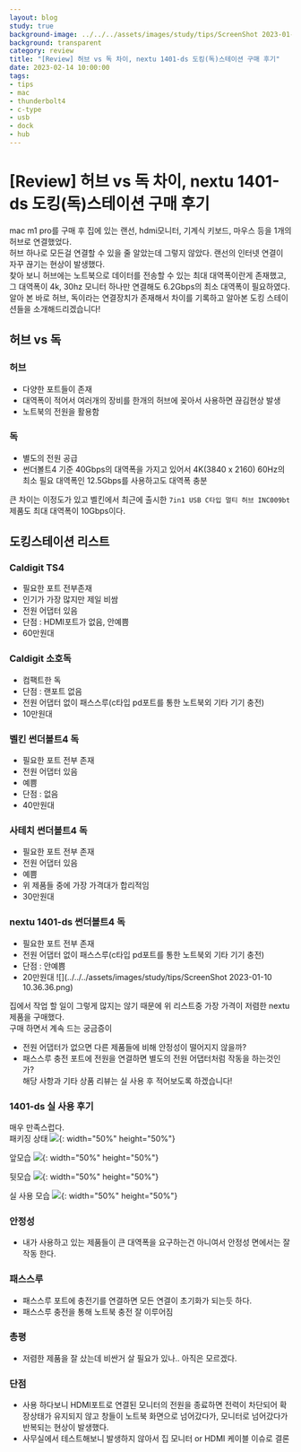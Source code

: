 ```yaml
---
layout: blog
study: true
background-image: ../../../assets/images/study/tips/ScreenShot 2023-01-10 10.36.36.png
background: transparent
category: review
title: "[Review] 허브 vs 독 차이, nextu 1401-ds 도킹(독)스테이션 구매 후기"
date: 2023-02-14 10:00:00
tags:
- tips
- mac
- thunderbolt4
- c-type
- usb
- dock
- hub
---
```


# [Review] 허브 vs 독 차이, nextu 1401-ds 도킹(독)스테이션 구매 후기

mac m1 pro를 구매 후 집에 있는 랜선, hdmi모니터, 기계식 키보드, 마우스 등을 1개의 허브로 연결했었다.  
허브 하나로 모든걸 연결할 수 있을 줄 알았는데 그렇지 않았다. 랜선의 인터넷 연결이 자꾸 끊기는 현상이 발생했다.  
찾아 보니 허브에는 노트북으로 데이터를 전송할 수 있는 최대 대역폭이란게 존재했고, 그 대역폭이 4k, 30hz 모니터 하나만 연결해도 6.2Gbps의 최소 대역폭이 필요하였다.  
알아 본 바로 허브, 독이라는 연결장치가 존재해서 차이를 기록하고 알아본 도킹 스테이션들을 소개해드리겠습니다!  


## 허브 vs 독

### 허브
- 다양한 포트들이 존재
- 대역폭이 적어서 여러개의 장비를 한개의 허브에 꽂아서 사용하면 끊김현상 발생
- 노트북의 전원을 활용함

### 독
- 별도의 전원 공급
- 썬더볼트4 기준 40Gbps의 대역폭을 가지고 있어서 4K(3840 x 2160) 60Hz의 최소 필요 대역폭인 12.5Gbps를 사용하고도 대역폭 충분


큰 차이는 이정도가 있고 벨킨에서 최근에 출시한 ``7in1 USB C타입 멀티 허브 INC009bt``제품도 최대 대역폭이 10Gbps이다.

## 도킹스테이션 리스트
### Caldigit TS4
- 필요한 포트 전부존재
- 인기가 가장 많지만 제일 비쌈
- 전원 어댑터 있음
- 단점 : HDMI포트가 없음, 안예쁨
- 60만원대

### Caldigit 소호독
- 컴팩트한 독
- 단점 : 랜포트 없음
- 전원 어댑터 없이 패스스루(c타입 pd포트를 통한 노트북외 기타 기기 충전)
- 10만원대

### 벨킨 썬더볼트4 독
- 필요한 포트 전부 존재
- 전원 어댑터 있음
- 예쁨
- 단점 : 없음
- 40만원대

### 사테치 썬더볼트4 독
- 필요한 포트 전부 존재
- 전원 어댑터 있음
- 예쁨
- 위 제품들 중에 가장 가격대가 합리적임
- 30만원대

### nextu 1401-ds 썬더볼트4 독
- 필요한 포트 전부 존재
- 전원 어댑터 없이 패스스루(c타입 pd포트를 통한 노트북외 기타 기기 충전)
- 단점 : 안예쁨
- 20만원대
![](../../../assets/images/study/tips/ScreenShot 2023-01-10 10.36.36.png)  


집에서 작업 할 일이 그렇게 많지는 않기 때문에 위 리스트중 가장 가격이 저렴한 nextu제품을 구매했다.  
구매 하면서 계속 드는 궁금증이  
- 전원 어댑터가 없으면 다른 제품들에 비해 안정성이 떨어지지 않을까? 
- 패스스루 충전 포트에 전원을 연결하면 별도의 전원 어댑터처럼 작동을 하는것인가?  
해당 사항과 기타 상품 리뷰는 실 사용 후 적어보도록 하겠습니다!

### 1401-ds 실 사용 후기
매우 만족스럽다.  
패키징 상태
![](../../../assets/images/study/tips/20230111_232556.jpg){: width="50%" height="50%"}  

앞모습
![](../../../assets/images/study/tips/20230111_232631.jpg){: width="50%" height="50%"}  

뒷모습
![](../../../assets/images/study/tips/20230111_232627.jpg){: width="50%" height="50%"}    

실 사용 모습
![](../../../assets/images/study/tips/20230112_213910.jpg){: width="50%" height="50%"}  

### 안정성
- 내가 사용하고 있는 제품들이 큰 대역폭을 요구하는건 아니여서 안정성 면에서는 잘 작동 한다.


### 패스스루
- 패스스루 포트에 충전기를 연결하면 모든 연결이 초기화가 되는듯 하다.
- 패스스루 충전을 통해 노트북 충전 잘 이루어짐

### 총평
- 저렴한 제품을 잘 샀는데 비싼거 살 필요가 있나.. 아직은 모르겠다.

### 단점
- 사용 하다보니 HDMI포트로 연결된 모니터의 전원을 종료하면 전력이 차단되어 확장상태가 유지되지 않고 창들이 노트북 화면으로 넘어갔다가, 모니터로 넘어갔다가 반복되는 현상이 발생했다.
- 사무실에서 테스트해보니 발생하지 않아서 집 모니터 or HDMI 케이블 이슈로 결론


